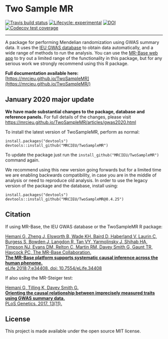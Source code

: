 # Two Sample MR

<!-- badges: start -->
[![Travis build status](https://travis-ci.org/MRCIEU/TwoSampleMR.svg?branch=ieugwasr)](https://travis-ci.org/MRCIEU/TwoSampleMR) [![Lifecycle: experimental](https://img.shields.io/badge/lifecycle-experimental-orange.svg)](https://www.tidyverse.org/lifecycle/#experimental) [![DOI](https://zenodo.org/badge/49515156.svg)](https://zenodo.org/badge/latestdoi/49515156)
[![Codecov test coverage](https://codecov.io/gh/MRCIEU/TwoSampleMR/branch/ieugwasr/graph/badge.svg)](https://codecov.io/gh/MRCIEU/TwoSampleMR?branch=ieugwasr)
<!-- badges: end -->

* * * 

A package for performing Mendelian randomization using GWAS summary data. It uses the [IEU GWAS database](https://gwas.mrcieu.ac.uk/) to obtain data automatically, and a wide range of methods to run the analysis. You can use the [MR-Base web app](http://www.mrbase.org/) to try out a limited range of the functionality in this package, but for any serious work we strongly recommend using this R package.

**Full documentation available here:** [https://mrcieu.github.io/TwoSampleMR](https://mrcieu.github.io/TwoSampleMR/)

## January 2020 major update 

**We have made substantial changes to the package, database and reference panels.** For full details of the changes, please visit https://mrcieu.github.io/TwoSampleMR/articles/gwas2020.html

To install the latest version of TwoSampleMR, perform as normal:

```
install.packages("devtools")
devtools::install_github("MRCIEU/TwoSampleMR")
```

To update the package just run the `install_github("MRCIEU/TwoSampleMR")` command again.

We recommend using this new version going forwards but for a limited time we are enabling backwards compatibility, in case you are in the middle of analysis or need to reproduce old analysis. In order to use the legacy version of the package and the database, install using:

```
install.packages("devtools")
devtools::install_github("MRCIEU/TwoSampleMR@0.4.25")
```

## Citation

If using MR-Base, the IEU GWAS database or the TwoSampleMR R package:

[Hemani G, Zheng J, Elsworth B, Wade KH, Baird D, Haberland V, Laurin C, Burgess S, Bowden J, Langdon R, Tan VY, Yarmolinsky J, Shihab HA, Timpson NJ, Evans DM, Relton C, Martin RM, Davey Smith G, Gaunt TR, Haycock PC, The MR-Base Collaboration.</br>
**The MR-Base platform supports systematic causal inference across the human phenome.** <br/>
eLife 2018;7:e34408. doi: 10.7554/eLife.34408](https://elifesciences.org/articles/34408)

If also using the MR-Steiger test:

[Hemani G, Tilling K, Davey Smith G.<br/>
**Orienting the causal relationship between imprecisely measured traits using GWAS summary data.**<br/>
PLoS Genetics. 2017. 13(11).](http://journals.plos.org/plosgenetics/article?id=10.1371/journal.pgen.1007081)

## License

This project is made available under the open source MIT license.
